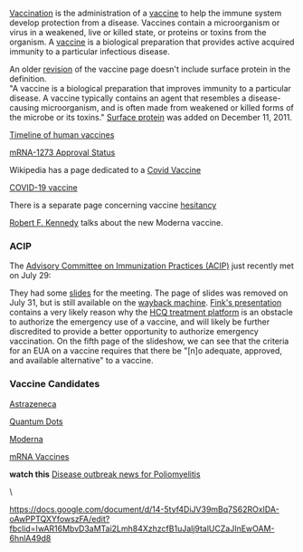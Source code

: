 <div class="menu-data" data-parent="#pages/blog/cv19/index"/></div>


[Vaccination](https://en.wikipedia.org/wiki/Vaccination) is the administration 
of a [vaccine](https://en.wikipedia.org/wiki/Vaccine) to help the immune 
system develop protection from a disease.  Vaccines contain a microorganism 
or virus in a weakened, live or killed state, or proteins or toxins from the 
organism.  A [vaccine](https://en.wikipedia.org/wiki/Vaccine) is a biological 
preparation that provides active acquired immunity to a particular infectious 
disease.

An older 
[revision](https://en.wikipedia.org/w/index.php?title=Vaccine&oldid=446157626) 
of the vaccine page doesn't include surface protein in the definition.  
"A vaccine is a biological preparation that improves immunity to a particular 
disease. A vaccine typically contains an agent that resembles a disease-causing 
microorganism, and is often made from weakened or killed forms of the microbe 
or its toxins." [Surface protein](https://en.wikipedia.org/w/index.php?title=Vaccine&diff=465203458&oldid=464453190) was added on December 11, 2011.

[Timeline of human vaccines](https://en.wikipedia.org/wiki/Timeline_of_human_vaccines)




[mRNA-1273 Approval Status](https://www.drugs.com/history/mrna-1273.html)

Wikipedia has a page dedicated to a
[Covid Vaccine](https://en.wikipedia.org/wiki/COVID-19_vaccine)

[COVID-19 vaccine](https://en.wikipedia.org/wiki/COVID-19_vaccine)

There is a separate page concerning vaccine [hesitancy](#pages/blog/cv19/vx/hesitancy)


[Robert F. Kennedy](https://www.instagram.com/p/B_q1jv_nmiX/)
talks about the new Moderna vaccine.


###  ACIP

The [Advisory Committee on Immunization Practices (ACIP)](https://www.cdc.gov/vaccines/acip/meetings/index.html) just recently met on July 29: 

They had some [slides](https://www.cdc.gov/vaccines/acip/meetings/slides-2020-07.html) for the meeting. The page of slides was removed on July 31, but is still available on 
the [wayback machine](https://web.archive.org/web/20200730163428/https://www.cdc.gov/vaccines/acip/meetings/slides-2020-07.html).
[Fink's presentation](https://web.archive.org/web/20200730163601/https://www.cdc.gov/vaccines/acip/meetings/downloads/slides-2020-07/COVID-04-Fink-508.pdf)
contains a very likely reason why the 
[HCQ treatment platform](#pages/blog/cv19/hcq) is an obstacle to authorize 
the emergency use of a vaccine, and will likely be further discredited to 
provide a better opportunity to authorize emergency vaccination.  On the 
fifth page of the slideshow, we can see that the criteria for an EUA on 
a vaccine requires that there be "[n]o adequate, approved, and available 
alternative" to a vaccine.


### Vaccine Candidates

[Astrazeneca](#pages/blog/cv19/vx/astra)

[Quantum Dots](#pages/blog/cv19/vx/quantum-dots)

[Moderna](#pages/blog/cv19/vx/moderna)

[mRNA Vaccines](#pages/blog/cv19/vx/mrna-vaccine)

**watch this**
[Disease outbreak news for Poliomyelitis](https://www.who.int/csr/don/archive/disease/poliomyelitis/en/?fbclid=IwAR1klOKiOPc0mGuOxOy7NkY6mI7dKy5174o6P94RVNvSnzvZAEcS-qZpGxY)

<div class="link-view" data-title="Full Timeline"  data-events="medicine" data-topics="vaccination"></div>

<!--
<div class="link-view" data-title="Vaccine Trials"  data-events="medicine" data-topics="vaccination,trials"></div>
<div class="link-view" data-title="Local Vaccine Trials"  data-events="medicine" data-topics="vaccination,trials,local"></div>
<div class="link-view" data-title="Vaccine Liability"  data-events="medicine" data-topics="vaccination,liability"></div>
-->
\

https://docs.google.com/document/d/14-5tyf4DiJV39mBq7S62ROxIDA-oAwPPTQXYfowszFA/edit?fbclid=IwAR16MbvD3aMTai2Lmh84XzhzcfB1uJalj9talUCZaJInEwOAM-6hnlA49d8

